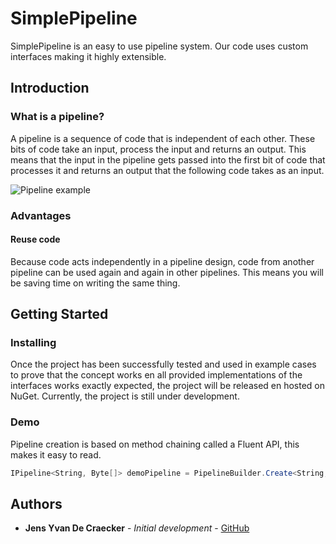 # SimplePipeline

SimplePipeline is an easy to use pipeline system. Our code uses custom interfaces making it highly extensible.

## Introduction

### What is a pipeline?

A pipeline is a sequence of code that is independent of each other. These bits of code take an input, process the input and returns an output. This means that the input in the pipeline gets passed into the first bit of code that processes it and returns an output that the following code takes as an input.

![Pipeline example](http://tomasp.net/articles/parallel-extra-image-pipeline/pipeline.png)

### Advantages

#### Reuse code

Because code acts independently in a pipeline design, code from another pipeline can be used again and again in other pipelines. This means you will be saving time on writing the same thing.

## Getting Started

### Installing

Once the project has been successfully tested and used in example cases to prove that the concept works en all provided implementations of the interfaces works exactly expected, the project will be released en hosted on NuGet. Currently, the project is still under development.

### Demo

Pipeline creation is based on method chaining called a Fluent API, this makes it easy to read.

```csharp
IPipeline<String, Byte[]> demoPipeline = PipelineBuilder.Create<String, Byte[]>(builder => builder.Chain(new TrimFilter()).Chain(((Func<String, Byte[]>)(input => Encoding.Unicode.GetBytes(input))).ToFilter()).Chain(new HashingFilter()));
```

## Authors

* **Jens Yvan De Craecker** - *Initial development* - [GitHub](https://github.com/JensYvanDeCraecker/)
